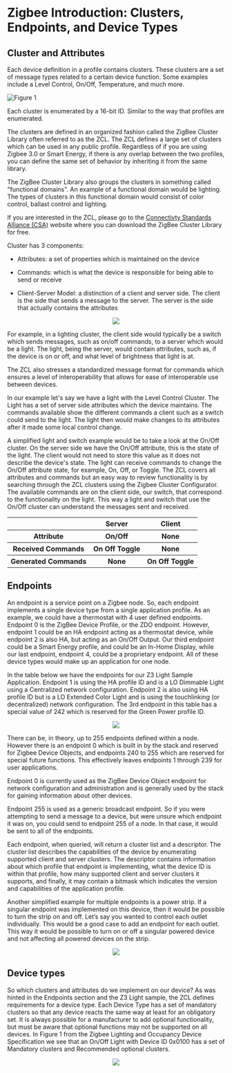 # Zigbee Introduction: Clusters, Endpoints, and Device Types

## Cluster and Attributes

Each device definition in a profile contains clusters. These clusters are a set of message types related to a certain device function. Some examples include a Level Control, On/Off, Temperature, and much more.

![Figure 1](./resources/clusters-endpoint-devices-01.png)

Each cluster is enumerated by a 16-bit ID. Similar to the way that profiles are enumerated.

The clusters are defined in an organized fashion called the ZigBee Cluster Library often referred to as the ZCL. The ZCL defines a large set of clusters which can be used in any public profile. Regardless of if you are using Zigbee 3.0 or Smart Energy, if there is any overlap between the two profiles, you can define the same set of behavior by inheriting it from the same library.

The ZigBee Cluster Library also groups the clusters in something called "functional domains". An example of a functional domain would be lighting. The types of clusters in this functional domain would consist of color control, ballast control and lighting.

If you are interested in the ZCL, please go to the [Connectivty Standards Alliance (CSA)](https://csa-iot.org/) website where you can download the ZigBee Cluster Library for free.

Cluster has 3 components:

- Attributes: a set of properties which is maintained on the device

- Commands: which is what the device is responsible for being able to send or receive

- Client-Server Model: a distinction of a client and server side. The client is the side that sends a message to the server. The server is the side that actually contains the attributes

<p align="center"> <img src = "./resources/clusters-endpoint-devices-02.png"></p>

For example, in a lighting cluster, the client side would typically be a switch which sends messages, such as on/off commands, to a server which would be a light. The light, being the server, would contain attributes, such as, if the device is on or off, and what level of brightness that light is at.

The ZCL also stresses a standardized message format for commands which ensures a level of interoperability that allows for ease of interoperable use between devices.

In our example let's say we have a light with the Level Control Cluster. The Light has a set of server side attributes which the device maintains. The commands available show the different commands a client such as a switch could send to the light. The light then would make changes to its attributes after it made some local control change.    

A simplified light and switch example would be to take a look at the On/Off cluster. On the server side we have the On/Off attribute, this is the state of the light. The client would not need to store this value as it does not describe the device's state. The light can receive commands to change the On/Off attribute state, for example, On, Off, or Toggle. The ZCL covers all attributes and commands but an easy way to review functionality is by searching through the ZCL clusters using the Zigbee Cluster Configurator. The available commands are on the client side, our switch, that correspond to the functionality on the light. This way a light and switch that use the On/Off cluster can understand the messages sent and received.

<table align="center">
<thead> <tr> <th align = "center">  </th> <th align = "center"> Server </th> <th align = "center"> Client </th> </tr> </thead>
<tbody> <tr> <th align = "center"> Attribute </th> <th align = "center"> On/Off </th> <th align = "center"> None </th> </tr>
<tr> <th align = "center"> Received Commands </th> <th align = "center"> On Off Toggle</th> <th align = "center"> None </th> </tr>
<tr> <th align = "center"> Generated Commands </th> <th align = "center"> None </th> <th align = "center"> On Off Toggle</th> </tr> </tbody> </table>

## Endpoints

An endpoint is a service point on a Zigbee node. So, each endpoint implements a single device type from a single application profile. As an example, we could have a thermostat with 4 user defined endpoints. Endpoint 0 is the ZigBee Device Profile, or the ZDO endpoint. However, endpoint 1 could be an HA endpoint acting as a thermostat device, while endpoint 2 is also HA, but acting as an On/Off Output. Our third endpoint could be a Smart Energy profile, and could be an In-Home Display, while our last endpoint, endpoint 4, could be a proprietary endpoint. All of these device types would make up an application for one node.

In the table below we have the endpoints for our Z3 Light Sample Application. Endpoint 1 is using the HA profile ID and is a LO Dimmable Light using a Centralized network configuration. Endpoint 2 is also using HA profile ID but is a LO Extended Color Light and is using the touchlinking (or decentralized) network configuration. The 3rd endpoint in this table has a special value of 242 which is reserved for the Green Power profile ID.

<p align="center"> <img src = "./resources/clusters-endpoint-devices-03.png"> </p>

There can be, in theory, up to 255 endpoints defined within a node. However there is an endpoint 0 which is built in by the stack and reserved for Zigbee Device Objects, and endpoints 240 to 255 which are reserved for special future functions. This effectively leaves endpoints 1 through 239 for user applications.

Endpoint 0 is currently used as the ZigBee Device Object endpoint for network configuration and administration and is generally used by the stack for gaining information about other devices.

Endpoint 255 is used as a generic broadcast endpoint. So if you were attempting to send a message to a device, but were unsure which endpoint it was on, you could send to endpoint 255 of a node. In that case, it would be sent to all of the endpoints.

Each endpoint, when queried, will return a cluster list and a descriptor. The cluster list describes the capabilities of the device by enumerating supported client and server clusters. The descriptor contains information about which profile that endpoint is implementing, what the device ID is within that profile, how many supported client and server clusters it supports, and finally, it may contain a bitmask which indicates the version and capabilities of the application profile.

Another simplified example for multiple endpoints is a power strip. If a singular endpoint was implemented on this device, then it would be possible to turn the strip on and off. Let’s say you wanted to control each outlet individually. This would be a good case to add an endpoint for each outlet. This way it would be possible to turn on or off a singular powered device and not affecting all powered devices on the strip.

<p align="center"> <img src = "./resources/clusters-endpoint-devices-04.png"> </p>

## Device types

So which clusters and attributes do we implement on our device? As was hinted in the Endpoints section and the Z3 Light sample, the ZCL defines requirements for a device type. Each Device Type has a set of mandatory clusters so that any device reacts the same way at least for an obligatory set. It is always possible for a manufacturer to add optional functionality, but must be aware that optional functions may not be supported on all devices. In Figure 1 from the Zigbee Lighting and Occupancy Device Specification we see that an On/Off Light with Device ID 0x0100 has a set of Mandatory clusters and Recommended optional clusters.

<p align="center"> <img src = "./resources/clusters-endpoint-devices-05.png"> </p>
